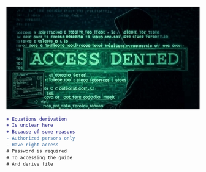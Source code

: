 ![img](https://github.com/rezamarzban/electromagnetic/blob/main/Henkel/Derive/_.jpg)

```diff
+ Equations derivation
+ Is unclear here
+ Because of some reasons
- Authorized persons only
- Have right access
# Password is required
# To accessing the guide
# And derive file
```
